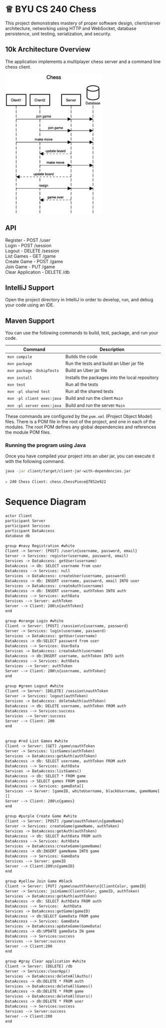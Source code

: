 # ♕ BYU CS 240 Chess

This project demonstrates mastery of proper software design, client/server architecture, networking using HTTP and WebSocket, database persistence, unit testing, serialization, and security.

## 10k Architecture Overview

The application implements a multiplayer chess server and a command line chess client.

[![Sequence Diagram](10k-architecture.png)](https://sequencediagram.org/index.html#initialData=C4S2BsFMAIGEAtIGckCh0AcCGAnUBjEbAO2DnBElIEZVs8RCSzYKrgAmO3AorU6AGVIOAG4jUAEyzAsAIyxIYAERnzFkdKgrFIuaKlaUa0ALQA+ISPE4AXNABWAexDFoAcywBbTcLEizS1VZBSVbbVc9HGgnADNYiN19QzZSDkCrfztHFzdPH1Q-Gwzg9TDEqJj4iuSjdmoMopF7LywAaxgvJ3FC6wCLaFLQyHCdSriEseSm6NMBurT7AFcMaWAYOSdcSRTjTka+7NaO6C6emZK1YdHI-Qma6N6ss3nU4Gpl1ZkNrZwdhfeByy9hwyBA7mIT2KAyGGhuSWi9wuc0sAI49nyMG6ElQQA)

## API
Register - POST /user  
Login - POST /session  
Logout - DELETE /session  
List Games - GET /game  
Create Game - POST /game  
Join Game - PUT /game  
Clear Application - DELETE /db  

## IntelliJ Support

Open the project directory in IntelliJ in order to develop, run, and debug your code using an IDE.

## Maven Support

You can use the following commands to build, test, package, and run your code.

| Command                    | Description                                     |
| -------------------------- | ----------------------------------------------- |
| `mvn compile`              | Builds the code                                 |
| `mvn package`              | Run the tests and build an Uber jar file        |
| `mvn package -DskipTests`  | Build an Uber jar file                          |
| `mvn install`              | Installs the packages into the local repository |
| `mvn test`                 | Run all the tests                               |
| `mvn -pl shared test`     | Run all the shared tests                        |
| `mvn -pl client exec:java` | Build and run the client `Main`                 |
| `mvn -pl server exec:java` | Build and run the server `Main`                 |

These commands are configured by the `pom.xml` (Project Object Model) files. There is a POM file in the root of the project, and one in each of the modules. The root POM defines any global dependencies and references the module POM files.

### Running the program using Java

Once you have compiled your project into an uber jar, you can execute it with the following command.

```sh
java -jar client/target/client-jar-with-dependencies.jar

♕ 240 Chess Client: chess.ChessPiece@7852e922
```

# Sequence Diagram
```
actor Client
participant Server
participant Services
participant DataAccess
database db

group #navy Registration #white
Client -> Server: [POST] /user\n{username, password, email}
Server -> Services: register(username, password, email)
Services -> DataAccess: getUser(username)
DataAccess -> db: SELECT username from user
DataAccess --> Services: null
Services -> DataAccess: createUser(username, password)
DataAccess -> db: INSERT username, password, email INTO user
Services -> DataAccess: createAuth(username)
DataAccess -> db: INSERT username, authToken INTO auth
DataAccess --> Services: authData
Services --> Server: authToken
Server --> Client: 200\n{authToken}
end

group #orange Login #white
Client -> Server: [POST] /session\n{username, password}
Server -> Services: login(username, password)
Services -> DataAccess: getUser(username)
DataAccess -> db:SELECT password from user
DataAccess --> Services: UserData
Services -> DataAccess: createAuth(username)
DataAccess -> db:INSERT username, authToken INTO auth
DataAccess --> Services: AuthData
Services --> Server: authToken
Server --> Client: 200\n{username, authToken}
end

group #green Logout #white
Client -> Server: [DELETE] /session\nauthToken
Server -> Services: logout(authToken)
Services -> DataAccess: deleteAuth(authToken)
DataAccess -> db: DELETE username, authToken FROM auth
DataAccess --> Services:success
Services --> Server:success
Server --> Client: 200
end


group #red List Games #white
Client -> Server: [GET] /game\nauthToken
Server -> Services: listGames(authToken)
Services -> DataAccess:getAuth(authToken)
DataAccess -> db: SELECT username, authToken FROM auth
DataAccess --> Services: AuthData
Services -> DataAccess:listGames()
DataAccess -> db: SELECT * FROM game
DataAccess -> SELECT games FROM games
DataAccess --> Services: gameData[]
Services --> Server: [gameID, whiteUsername, blackUsername, gameName][]
Server --> Client: 200\n{games}
end

group #purple Create Game #white
Client -> Server: [POST] /game\nauthToken\n{gameName}
Server -> Services: createGame(gameName, authToken)
Services -> DataAccess:getAuth(authToken)
DataAccess -> db: SELECT AuthData FROM auth
DataAccess --> Services: AuthData
Services -> DataAccess:createGame(gameName)
DataAccess -> db:INSERT gameName INTO game
DataAccess --> Services: GameData
Services --> Server: gameID
Server --> Client:200\n{gameID}
end

group #yellow Join Game #black
Client -> Server: [PUT] /game\nauthToken\n{ClientColor, gameID}
Server -> Services: joinGame(ClientColor, gameID, authToken)
Services -> DataAccess:getAuth(authToken)
DataAccess -> db: SELECT AuthData FROM auth
DataAccess --> Services:  AuthData
Services -> DataAccess:getGame(gameID)
DataAccess -> db:SELECT GameData FROM game 
DataAccess --> Services: GameData
Services -> DataAccess:updateGame(GameData)
DataAccess -> db:UPDATE gameData IN game
DataAccess --> Services:success
Services --> Server:success
Server --> Client:200
end

group #gray Clear application #white
Client -> Server: [DELETE] /db
Server -> Services:clearApp()
Services -> DataAccess:deleteAllAuths()
DataAccess -> db:DELETE * FROM auth
Services -> DataAccess:deleteAllGames()
DataAccess -> db:DELETE * FROM game
Services -> DataAccess:deleteAllUsers()
DataAccess -> db:DELETE * FROM user
DataAccess --> Services:success
Services --> Server:success
Server --> Client:200
end
```


